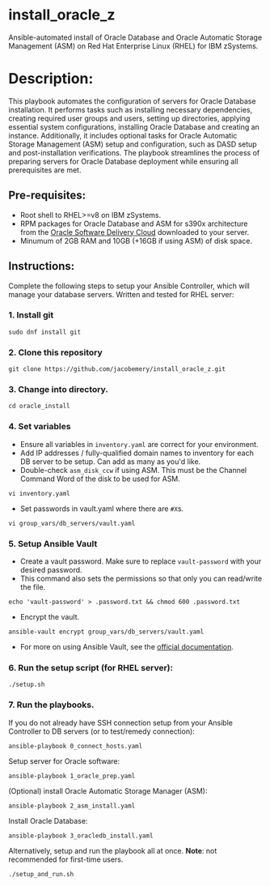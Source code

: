 # install_oracle_z
Ansible-automated install of Oracle Database and Oracle Automatic Storage Management (ASM) on Red Hat Enterprise Linux (RHEL) for IBM zSystems.

# Description:
This playbook automates the configuration of servers for Oracle Database installation. It performs tasks such as installing necessary dependencies, creating required user groups and users, setting up directories, applying essential system configurations, installing Oracle Database and creating an instance. Additionally, it includes optional tasks for Oracle Automatic Storage Management (ASM) setup and configuration, such as DASD setup and post-installation verifications. The playbook streamlines the process of preparing servers for Oracle Database deployment while ensuring all prerequisites are met.

## Pre-requisites:
- Root shell to RHEL>=v8 on IBM zSystems.
- RPM packages for Oracle Database and ASM for s390x architecture from the [Oracle Software Delivery Cloud](https://edelivery.oracle.com/) downloaded to your server.
- Minumum of 2GB RAM and 10GB (+16GB if using ASM) of disk space.

## Instructions:
Complete the following steps to setup your Ansible Controller, which will manage your database servers. Written and tested for RHEL server:
### 1. Install git
```
sudo dnf install git
```
### 2. Clone this repository
```
git clone https://github.com/jacobemery/install_oracle_z.git
```
### 3. Change into directory.
```
cd oracle_install
```
### 4. Set variables
  - Ensure all variables in `inventory.yaml` are correct for your environment.
  - Add IP addresses / fully-qualified domain names to inventory for each DB server to be setup. Can add as many as you'd like.
  - Double-check `asm_disk_ccw` if using ASM. This must be the Channel Command Word of the disk to be used for ASM.
```
vi inventory.yaml
```
  - Set passwords in vault.yaml where there are `#X`s.
```
vi group_vars/db_servers/vault.yaml
```
### 5. Setup Ansible Vault
- Create a vault password. Make sure to replace `vault-password` with your desired password. 
- This command also sets the permissions so that only you can read/write the file.
```
echo 'vault-password' > .password.txt && chmod 600 .password.txt
```
- Encrypt the vault.
```
ansible-vault encrypt group_vars/db_servers/vault.yaml
```
- For more on using Ansible Vault, see the [official documentation](https://docs.ansible.com/ansible/2.8/user_guide/vault.html).
### 6. Run the setup script (for RHEL server):
```
./setup.sh
```
### 7. Run the playbooks.
If you do not already have SSH connection setup from your Ansible Controller to DB servers (or to test/remedy connection):
```
ansible-playbook 0_connect_hosts.yaml
```
Setup server for Oracle software:
```
ansible-playbook 1_oracle_prep.yaml
```
(Optional) install Oracle Automatic Storage Manager (ASM):
```
ansible-playbook 2_asm_install.yaml
```
Install Oracle Database:
```
ansible-playbook 3_oracledb_install.yaml
```
Alternatively, setup and run the playbook all at once. <b>Note</b>: not recommended for first-time users.
```
./setup_and_run.sh
```
